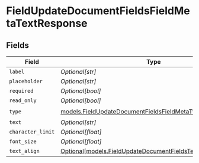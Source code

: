 # FieldUpdateDocumentFieldsFieldMetaTextResponse


## Fields

| Field                                                                                                                    | Type                                                                                                                     | Required                                                                                                                 | Description                                                                                                              |
| ------------------------------------------------------------------------------------------------------------------------ | ------------------------------------------------------------------------------------------------------------------------ | ------------------------------------------------------------------------------------------------------------------------ | ------------------------------------------------------------------------------------------------------------------------ |
| `label`                                                                                                                  | *Optional[str]*                                                                                                          | :heavy_minus_sign:                                                                                                       | N/A                                                                                                                      |
| `placeholder`                                                                                                            | *Optional[str]*                                                                                                          | :heavy_minus_sign:                                                                                                       | N/A                                                                                                                      |
| `required`                                                                                                               | *Optional[bool]*                                                                                                         | :heavy_minus_sign:                                                                                                       | N/A                                                                                                                      |
| `read_only`                                                                                                              | *Optional[bool]*                                                                                                         | :heavy_minus_sign:                                                                                                       | N/A                                                                                                                      |
| `type`                                                                                                                   | [models.FieldUpdateDocumentFieldsFieldMetaTypeText](../models/fieldupdatedocumentfieldsfieldmetatypetext.md)             | :heavy_check_mark:                                                                                                       | N/A                                                                                                                      |
| `text`                                                                                                                   | *Optional[str]*                                                                                                          | :heavy_minus_sign:                                                                                                       | N/A                                                                                                                      |
| `character_limit`                                                                                                        | *Optional[float]*                                                                                                        | :heavy_minus_sign:                                                                                                       | N/A                                                                                                                      |
| `font_size`                                                                                                              | *Optional[float]*                                                                                                        | :heavy_minus_sign:                                                                                                       | N/A                                                                                                                      |
| `text_align`                                                                                                             | [Optional[models.FieldUpdateDocumentFieldsTextAlignResponse5]](../models/fieldupdatedocumentfieldstextalignresponse5.md) | :heavy_minus_sign:                                                                                                       | N/A                                                                                                                      |